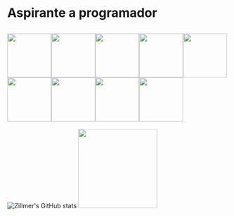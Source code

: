 # Aspirante a programador

<img src="https://cdn.jsdelivr.net/gh/devicons/devicon@latest/icons/canva/canva-original.svg" width=100px><img src="https://cdn.jsdelivr.net/gh/devicons/devicon@latest/icons/bootstrap/bootstrap-original-wordmark.svg" width=100px><img src="https://cdn.jsdelivr.net/gh/devicons/devicon@latest/icons/css3/css3-original.svg" width=100px><img src="https://cdn.jsdelivr.net/gh/devicons/devicon@latest/icons/github/github-original-wordmark.svg" width=100px><img src="https://cdn.jsdelivr.net/gh/devicons/devicon@latest/icons/git/git-original.svg" width=100px><img src="https://cdn.jsdelivr.net/gh/devicons/devicon@latest/icons/html5/html5-original.svg" width=100px><img src="https://cdn.jsdelivr.net/gh/devicons/devicon@latest/icons/javascript/javascript-original.svg" width=100px><img src="https://cdn.jsdelivr.net/gh/devicons/devicon@latest/icons/notion/notion-plain.svg" width=100px><img src="https://cdn.jsdelivr.net/gh/devicons/devicon@latest/icons/python/python-original-wordmark.svg" width=100px>
--------
![Zillmer's GitHub stats](https://github-readme-stats.vercel.app/api?username=luiszillmer&theme=dracula_icons=true)
<img loading="lazy" height=180px src="https://github-readme-stats.vercel.app/api/top-langs/?username=luiszillmer&layout=compact&langs_count7&theme-dracula"/>
          
          
          
                                                                                                                                                                                         
          
          
          
          
          
